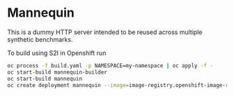 # Mannequin

This is a dummy HTTP server intended to be reused across multiple synthetic benchmarks.

To build using S2I in Openshift run

```bash
oc process -f build.yaml -p NAMESPACE=my-namespace | oc apply -f -
oc start-build mannequin-builder
oc start-build mannequin
oc create deployment mannequin --image=image-registry.openshift-image-registry.svc:5000/istio-scale/mannequin:latest
```